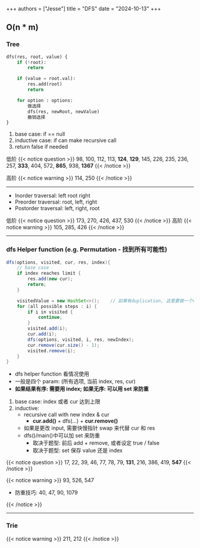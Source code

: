 +++
authors = ["Jesse"]
title = "DFS"
date = "2024-10-13"
+++

## O(n \* m)

### Tree

```python
dfs(res, root, value) {
    if (!root):
        return

    if (value = root.val):
        res.add(root)
        return

    for option : options:
        做选择
        dfs(res, newRoot, newValue)
        撤销选择
}
```

1. base case: if == null
2. inductive case: if can make recursive call
3. return false if needed

低阶
{{< notice question >}}
98, 100, 112, 113, **124**, **129**, 145, 226, 235, 236, 257, **333**, 404, 572, **865**, 938, **1367**
{{< /notice >}}

高阶
{{< notice warning >}}
114, 250
{{< /notice >}}

---

- Inorder traversal: left root right
- Preorder traversal: root, left, right
- Postorder traversal: left, right, root

低阶
{{< notice question >}}
173, 270, 426, 437, 530
{{< /notice >}}
高阶
{{< notice warning >}}
105, 285, 426
{{< /notice >}}

---

### dfs Helper function (e.g. Permutation - 找到所有可能性)

```JAVA
dfs(options, visited, cur, res, index){
	// base case
	if index reaches limit {
		res.add(new cur);
		return;
	}

    visitedValue = new HashSet<>();    // 如果有duplication, 这里要做一个visitedValue Set防重, 不需要删除
	for (all possible steps : i) {
		if i in visited {
			continue;
		}
		visited.add(i);
		cur.add(i);
		dfs(options, visited, i, res, newIndex);
		cur.remove(cur.size() - 1);
		visited.remove(i);
	}
}
```

- dfs helper function 看情况使用
- 一般是四个 param: (所有选项, 当前 index, res, cur)
- **如果结果有序: 需要用 index; 如果无序: 可以用 set 来防重**

1. base case: index 或者 cur 达到上限
2. inductive:
   - recursive call with new index & cur
     - **cur.add()** + dfs(...) + **cur.remove()**
   - 如果是更改 input, 需要快慢指针 swap 来代替 cur 和 res
   - dfs()/main()中可以加 set 来防重
     - 取决于题型: 前后 add + remove, 或者设定 true / false
     - 取决于题型: set 保存 value 还是 index

{{< notice question >}}
17, 22, 39, 46, 77, 78, 79, **131**, 216, 386, 419, **547**
{{< /notice >}}

{{< notice warning >}}
93, 526, 547

- 防重技巧: 40, 47, 90, 1079

{{< /notice >}}

---

### Trie

{{< notice warning >}}
211, 212
{{< /notice >}}
